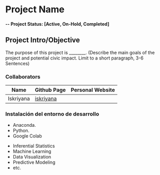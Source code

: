 # Project Name

#### -- Project Status: [Active, On-Hold, Completed]

## Project Intro/Objective
The purpose of this project is ________. (Describe the main goals of the project and potential civic impact. Limit to a short paragraph, 3-6 Sentences)

### Collaborators
|Name     |  Github Page   |  Personal Website  |
|---------|-----------------|--------------------|
|Iskriyana | [iskriyana](https://github.com/Iskriyana) |

### Instalación del entorno de desarrollo
- Anaconda.
- Python.
- Google Colab  
* Inferential Statistics
* Machine Learning
* Data Visualization
* Predictive Modeling
* etc.
